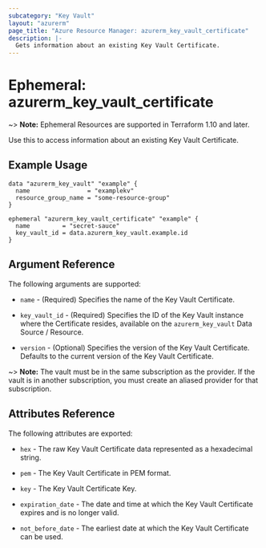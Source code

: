 ```yaml
---
subcategory: "Key Vault"
layout: "azurerm"
page_title: "Azure Resource Manager: azurerm_key_vault_certificate"
description: |-
  Gets information about an existing Key Vault Certificate.
---
```


# Ephemeral: azurerm_key_vault_certificate

~> **Note:** Ephemeral Resources are supported in Terraform 1.10 and later.

Use this to access information about an existing Key Vault Certificate.

## Example Usage

```hcl
data "azurerm_key_vault" "example" {
  name                = "examplekv"
  resource_group_name = "some-resource-group"
}

ephemeral "azurerm_key_vault_certificate" "example" {
  name         = "secret-sauce"
  key_vault_id = data.azurerm_key_vault.example.id
}
```

## Argument Reference

The following arguments are supported:

* `name` - (Required) Specifies the name of the Key Vault Certificate.

* `key_vault_id` - (Required) Specifies the ID of the Key Vault instance where the Certificate resides, available on the `azurerm_key_vault` Data Source / Resource.

* `version` - (Optional) Specifies the version of the Key Vault Certificate. Defaults to the current version of the Key Vault Certificate.

~> **Note:** The vault must be in the same subscription as the provider. If the vault is in another subscription, you must create an aliased provider for that subscription.

## Attributes Reference

The following attributes are exported:

* `hex` - The raw Key Vault Certificate data represented as a hexadecimal string.

* `pem` - The Key Vault Certificate in PEM format.

* `key` - The Key Vault Certificate Key.

* `expiration_date` - The date and time at which the Key Vault Certificate expires and is no longer valid.

* `not_before_date` - The earliest date at which the Key Vault Certificate can be used.
